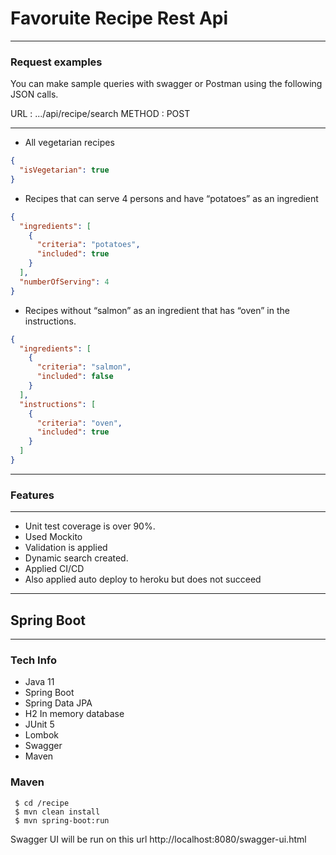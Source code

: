 # Favoruite Recipe Rest Api 

----------------------------
### Request examples
You can make sample queries with swagger or Postman using the following JSON calls.

URL : .../api/recipe/search 
METHOD : POST

----------------------------
- All vegetarian recipes
```JSON
{
  "isVegetarian": true
}
```

- Recipes that can serve 4 persons and have “potatoes” as an ingredient
```JSON
{
  "ingredients": [
    {
      "criteria": "potatoes",
      "included": true
    }
  ],
  "numberOfServing": 4
}
```

- Recipes without “salmon” as an ingredient that has “oven” in the instructions.
```JSON
{
  "ingredients": [
    {
      "criteria": "salmon",
      "included": false
    }
  ],
  "instructions": [
    {
      "criteria": "oven",
      "included": true
    }
  ]
}
```

----------------------------
### Features

----------------------------

- Unit test coverage is over 90%.
- Used Mockito
- Validation is applied
- Dynamic search created.
- Applied CI/CD
- Also applied auto deploy to heroku but does not succeed 

----------------------------
## Spring Boot

---------------------------
### Tech Info


- Java 11
- Spring Boot
- Spring Data JPA
- H2 In memory database
- JUnit 5
- Lombok
- Swagger
- Maven

### Maven
```ssh
 $ cd /recipe
 $ mvn clean install
 $ mvn spring-boot:run
```
Swagger UI will be run on this url
http://localhost:8080/swagger-ui.html
